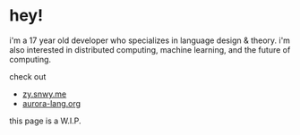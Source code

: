 # hey!
i'm a 17 year old developer who specializes in language design & theory. i'm also interested in distributed computing, machine learning, and the future of computing.

check out
- [zy.snwy.me](https://zy.snwy.me/)
- [aurora-lang.org](https://aurora-lang.org/)

this page is a W.I.P.
